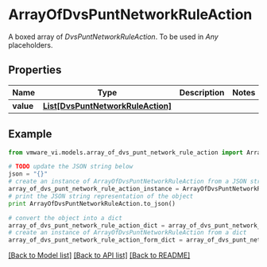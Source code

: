 # ArrayOfDvsPuntNetworkRuleAction

A boxed array of *DvsPuntNetworkRuleAction*. To be used in *Any* placeholders. 

## Properties
Name | Type | Description | Notes
------------ | ------------- | ------------- | -------------
**value** | [**List[DvsPuntNetworkRuleAction]**](DvsPuntNetworkRuleAction.md) |  | 

## Example

```python
from vmware_vi.models.array_of_dvs_punt_network_rule_action import ArrayOfDvsPuntNetworkRuleAction

# TODO update the JSON string below
json = "{}"
# create an instance of ArrayOfDvsPuntNetworkRuleAction from a JSON string
array_of_dvs_punt_network_rule_action_instance = ArrayOfDvsPuntNetworkRuleAction.from_json(json)
# print the JSON string representation of the object
print ArrayOfDvsPuntNetworkRuleAction.to_json()

# convert the object into a dict
array_of_dvs_punt_network_rule_action_dict = array_of_dvs_punt_network_rule_action_instance.to_dict()
# create an instance of ArrayOfDvsPuntNetworkRuleAction from a dict
array_of_dvs_punt_network_rule_action_form_dict = array_of_dvs_punt_network_rule_action.from_dict(array_of_dvs_punt_network_rule_action_dict)
```
[[Back to Model list]](../README.md#documentation-for-models) [[Back to API list]](../README.md#documentation-for-api-endpoints) [[Back to README]](../README.md)


